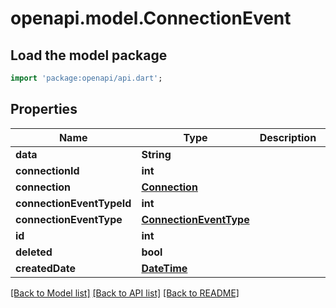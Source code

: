 # openapi.model.ConnectionEvent

## Load the model package
```dart
import 'package:openapi/api.dart';
```

## Properties
Name | Type | Description | Notes
------------ | ------------- | ------------- | -------------
**data** | **String** |  | [optional] 
**connectionId** | **int** |  | [optional] 
**connection** | [**Connection**](Connection.md) |  | [optional] 
**connectionEventTypeId** | **int** |  | [optional] 
**connectionEventType** | [**ConnectionEventType**](ConnectionEventType.md) |  | [optional] 
**id** | **int** |  | [optional] 
**deleted** | **bool** |  | [optional] 
**createdDate** | [**DateTime**](DateTime.md) |  | [optional] 

[[Back to Model list]](../README.md#documentation-for-models) [[Back to API list]](../README.md#documentation-for-api-endpoints) [[Back to README]](../README.md)


